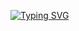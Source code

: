 [![Typing SVG](https://readme-typing-svg.demolab.com?font=Roboto+Mono&pause=10&color=FFD700&background=001F54&center=true&vCenter=true&multiline=true&width=434&height=80&lines=Hello+There%2C;I+Am+Aditya+Mishra)](https://git.io/typing-svg)
